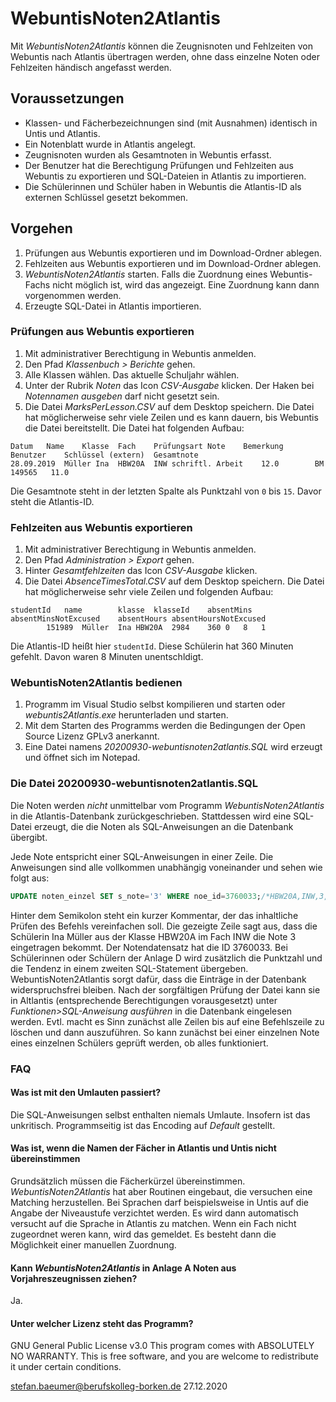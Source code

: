 # WebuntisNoten2Atlantis

Mit *WebuntisNoten2Atlantis* können die Zeugnisnoten und Fehlzeiten von Webuntis nach Atlantis übertragen werden, ohne dass einzelne Noten oder Fehlzeiten händisch angefasst werden.

## Voraussetzungen

* Klassen- und Fächerbezeichnungen sind (mit Ausnahmen) identisch in Untis und Atlantis.
* Ein Notenblatt wurde in Atlantis angelegt.
* Zeugnisnoten wurden als Gesamtnoten in Webuntis erfasst.
* Der Benutzer hat die Berechtigung Prüfungen und Fehlzeiten aus Webuntis zu exportieren und SQL-Dateien in Atlantis zu importieren.
* Die Schülerinnen und Schüler haben in Webuntis die Atlantis-ID als externen Schlüssel gesetzt bekommen.

## Vorgehen

1. Prüfungen aus Webuntis exportieren und im Download-Ordner ablegen.
2. Fehlzeiten aus Webuntis exportieren und im Download-Ordner ablegen.
3. *WebuntisNoten2Atlantis* starten.
   Falls die Zuordnung eines Webuntis-Fachs nicht möglich ist, wird das angezeigt. Eine Zuordnung kann dann vorgenommen werden.
4. Erzeugte SQL-Datei in Atlantis importieren.

### Prüfungen aus Webuntis exportieren

1. Mit administrativer Berechtigung in Webuntis anmelden.
2. Den Pfad *Klassenbuch > Berichte* gehen.
3. Alle Klassen wählen. Das aktuelle Schuljahr wählen.
4. Unter der Rubrik *Noten* das Icon *CSV-Ausgabe* klicken. Der Haken bei *Notennamen ausgeben* darf nicht gesetzt sein. 
5. Die Datei *MarksPerLesson.CSV* auf dem Desktop speichern. Die Datei hat möglicherweise sehr viele Zeilen und es kann dauern, bis Webuntis die Datei bereitstellt. Die Datei hat folgenden Aufbau:

```
Datum	Name	Klasse	Fach	Prüfungsart	Note	Bemerkung	Benutzer	Schlüssel (extern)	Gesamtnote
28.09.2019	Müller Ina	HBW20A	INW	schriftl. Arbeit	12.0		BM	149565   11.0	
```

Die Gesamtnote steht in der letzten Spalte als Punktzahl von ```0``` bis ```15```. Davor steht die Atlantis-ID.

### Fehlzeiten aus Webuntis exportieren

1. Mit administrativer Berechtigung in Webuntis anmelden.
2. Den Pfad *Administration > Export* gehen.
3. Hinter *Gesamtfehlzeiten* das Icon *CSV-Ausgabe* klicken.
5. Die Datei *AbsenceTimesTotal.CSV* auf dem Desktop speichern. Die Datei hat möglicherweise sehr viele Zeilen und folgenden Aufbau:

```
studentId	name		klasse	klasseId	absentMins	absentMinsNotExcused	absentHours	absentHoursNotExcused
		151989	Müller	Ina	HBW20A	2984	360	0	8	1
```

Die Atlantis-ID heißt hier ```studentId```. Diese Schülerin hat 360 Minuten gefehlt. Davon waren 8 Minuten unentschldigt.

### WebuntisNoten2Atlantis bedienen

1. Programm im Visual Studio selbst kompilieren und starten oder *webuntis2Atlantis.exe* herunterladen und starten.
2. Mit dem Starten des Programms werden die Bedingungen der Open Source Lizenz GPLv3 anerkannt.
3. Eine Datei namens *20200930-webuntisnoten2atlantis.SQL* wird erzeugt und öffnet sich im Notepad. 


### Die Datei 20200930-webuntisnoten2atlantis.SQL
Die Noten werden _nicht_ unmittelbar vom Programm *WebuntisNoten2Atlantis* in die Atlantis-Datenbank zurückgeschrieben. Stattdessen wird eine SQL-Datei erzeugt, die die Noten als SQL-Anweisungen an die Datenbank übergibt.

Jede Note entspricht einer SQL-Anweisungen in einer Zeile. Die Anweisungen sind alle vollkommen unabhängig voneinander und sehen wie folgt aus:
```SQL
UPDATE noten_einzel SET s_note='3' WHERE noe_id=3760033;/*HBW20A,INW,3,Müller I*/
```  
Hinter dem Semikolon steht ein kurzer Kommentar, der das inhaltliche Prüfen des Befehls vereinfachen soll. 
Die gezeigte Zeile sagt aus, dass die Schülerin Ina Müller aus der Klasse HBW20A im Fach INW die Note 3 eingetragen bekommt. Der Notendatensatz hat die ID 3760033. Bei Schülerinnen oder Schülern der Anlage D wird zusätzlich die Punktzahl und die Tendenz in einem zweiten SQL-Statement übergeben. WebuntisNoten2Atlantis sorgt dafür, dass die Einträge in der Datenbank widerspruchsfrei bleiben.
Nach der sorgfältigen Prüfung der Datei kann sie in Altlantis (entsprechende Berechtigungen vorausgesetzt) unter *Funktionen>SQL-Anweisung ausführen* in die Datenbank eingelesen werden. 
Evtl. macht es Sinn zunächst alle Zeilen bis auf eine Befehlszeile zu löschen und dann auszuführen. So kann zunächst bei einer einzelnen Note eines einzelnen Schülers geprüft werden, ob alles funktioniert.

### FAQ

#### Was ist mit den Umlauten passiert?
Die SQL-Anweisungen selbst enthalten niemals Umlaute. Insofern ist das unkritisch. Programmseitig ist das Encoding auf *Default* gestellt.

#### Was ist, wenn die Namen der Fächer in Atlantis und Untis nicht übereinstimmen
Grundsätzlich müssen die Fächerkürzel übereinstimmen. *WebuntisNoten2Atlantis* hat aber Routinen eingebaut, die versuchen eine Matching herzustellen. 
Bei Sprachen darf beispielsweise in Untis auf die Angabe der Niveaustufe verzichtet werden. Es wird dann automatisch versucht auf die Sprache in Atlantis zu matchen.
Wenn ein Fach nicht zugeordnet weren kann, wird das gemeldet. Es besteht dann die Möglichkeit einer manuellen Zuordnung.

#### Kann *WebuntisNoten2Atlantis* in Anlage A Noten aus Vorjahreszeugnissen ziehen?
Ja.

#### Unter welcher Lizenz steht das Programm?
GNU General Public License v3.0
This program comes with ABSOLUTELY NO WARRANTY.
This is free software, and you are welcome to redistribute it under certain conditions.

stefan.baeumer@berufskolleg-borken.de 27.12.2020
